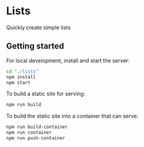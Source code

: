 # Lists

Quickly create simple lists

## Getting started

For local development, install and start the server:

```sh
cd "./lists"
npm install
npm start
```

To build a static site for serving:

```sh
npm run build
```

To build the static site into a container that can serve:

```sh
npm run build-container
npm run container
npm run push-container
```
